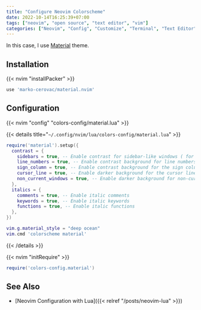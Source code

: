 ```yaml
---
title: "Configure Neovim Colorscheme"
date: 2022-10-14T16:25:39+07:00
tags: ["neovim", "open source", "text editor", "vim"]
categories: ["Neovim", "Config", "Customize", "Terminal", "Text Editor"]
---
```


In this case, I use [Material](https://github.com/marko-cerovac/material.nvim) theme.

## Installation

{{< nvim "installPacker" >}}

```lua
use 'marko-cerovac/material.nvim'
```

## Configuration

{{< nvim "config" "colors-config/material.lua" >}}

{{< details title="`~/.config/nvim/lua/colors-config/material.lua`" >}}

```lua {linenos=table,hl_lines=[1],linenostart=1}
require('material').setup({
  contrast = {
    sidebars = true, -- Enable contrast for sidebar-like windows ( for example Nvim-Tree )
    line_numbers = true, -- Enable contrast background for line numbers
    sign_column = true, -- Enable contrast background for the sign column
    cursor_line = true, -- Enable darker background for the cursor line
    non_current_windows = true, -- Enable darker background for non-current windows
  },
  italics = {
    comments = true, -- Enable italic comments
    keywords = true, -- Enable italic keywords
    functions = true, -- Enable italic functions
  },
})

vim.g.material_style = "deep ocean"
vim.cmd 'colorscheme material'
```

{{< /details >}}

{{< nvim "initRequire" >}}

```lua
require('colors-config.material')
```

## See Also

- [Neovim Configuration with Lua]({{< relref "/posts/neovim-lua" >}})
